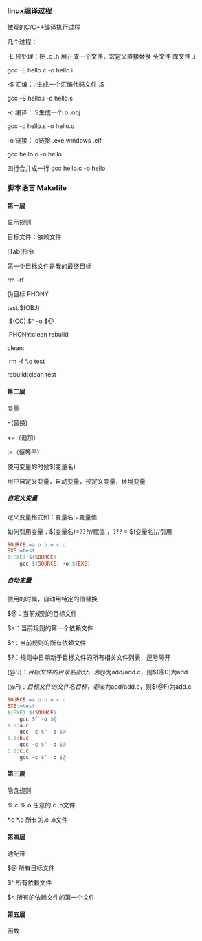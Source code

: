 ### linux编译过程

微观的C/C++编译执行过程

几个过程：

-E 预处理：把 .c .h 展开成一个文件，宏定义直接替换 头文件 库文件 .i

gcc -E hello.c -o hello.i

-S 汇编：.i生成一个汇编代码文件 .S

gcc -S hello.i -o hello.s

-c 编译：.S生成一个.o .obj

gcc -c hello.s -o hello.o

-o 链接：.o链接  .exe windows .elf

gcc hello.o -o hello

四行合并成一行 gcc hello.c -o hello



### 脚本语言 Makefile

#### 第一层

显示规则

目标文件：依赖文件

[Tab]指令



第一个目标文件是我的最终目标

rm -rf

伪目标.PHONY



test:$(OBJ)

​	$(CC) $^ -o $@

.PHONY:clean rebuild

clean:

​		rm -f *.o test

rebuild:clean test

#### 第二层

变量

=(替换)

+=（追加）

:=（恒等于）

使用变量的时候$(变量名)

用户自定义变量，自动变量，预定义变量，环境变量

##### 自定义变量

定义变量格式如：变量名:=变量值

如何引用变量：$(变量名)=???//赋值 ，??? = $(变量名)//引用

```makefile
SOURCE:=a.o b.o c.o
EXE:=test
$(EXE):$(SOURCE)
	gcc $(SOURCE) -o $(EXE)
```

##### 自动变量

使用的时候，自动用特定的值替换

$@：当前规则的目标文件

$<：当前规则的第一个依赖文件

$^：当前规则的所有依赖文件

$?：规则中日期新于目标文件的所有相关文件列表，逗号隔开

$(@D)：目标文件的目录名部分，若$@为add/add.c，则$(@D)为add

$(@F)：目标文件的文件名目标，若$@为add/add.c，则$(@F)为add.c

```makefile
SOURCE:=a.o b.o c.o
EXE:=test
$(EXE):$(SOURCE)
	gcc $^ -o $@
a.o:a.c
	gcc -c $^ -o $@
b.o:b.c
	gcc -c $^ -o $@
c.o:c.c
	gcc -c $^ -o $@
```

#### 第三层

隐含规则

%.c %.o 任意的.c .o文件

*.c *.o 所有的.c .o文件

#### 第四层

通配符

$@ 所有目标文件

$^ 所有依赖文件

$< 所有的依赖文件的第一个文件 

#### 第五层

函数

